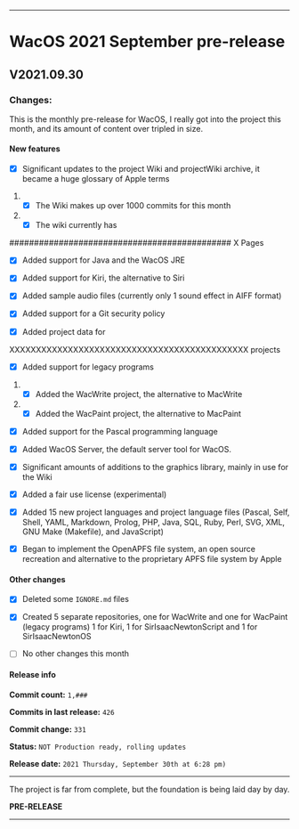 
***

# WacOS 2021 September pre-release

## V2021.09.30

### Changes:

This is the monthly pre-release for WacOS, I really got into the project this month, and its amount of content over tripled in size.

#### New features

- [x] Significant updates to the project Wiki and projectWiki archive, it became a huge glossary of Apple terms

1. - [x] The Wiki makes up over 1000 commits for this month

2. - [x] The wiki currently has

############################################# X Pages

- [x] Added support for Java and the WacOS JRE

- [x] Added support for Kiri, the alternative to Siri

- [x] Added sample audio files (currently only 1 sound effect in AIFF format)

- [x] Added support for a Git security policy

- [x] Added project data for

XXXXXXXXXXXXXXXXXXXXXXXXXXXXXXXXXXXXXXXXXXXXX projects

- [x] Added support for legacy programs

1. - [x] Added the WacWrite project, the alternative to MacWrite

2. - [x] Added the WacPaint project, the alternative to MacPaint

- [x] Added support for the Pascal programming language

- [x] Added WacOS Server, the default server tool for WacOS.

- [x] Significant amounts of additions to the graphics library, mainly in use for the Wiki

- [x] Added a fair use license (experimental)

- [x] Added 15 new project languages and project language files (Pascal, Self, Shell, YAML, Markdown, Prolog, PHP, Java, SQL, Ruby, Perl, SVG, XML, GNU Make (Makefile), and JavaScript)

- [x] Began to implement the OpenAPFS file system, an open source recreation and alternative to the proprietary APFS file system by Apple

#### Other changes

- [x] Deleted some `IGNORE.md` files

- [x] Created 5 separate repositories, one for WacWrite and one for WacPaint (legacy programs) 1 for Kiri, 1 for SirIsaacNewtonScript and 1 for SirIsaacNewtonOS 

- [ ] No other changes this month

#### Release info

**Commit count:** `1,###`

**Commits in last release:** `426`

**Commit change:** `331`

**Status:** `NOT Production ready, rolling updates`

**Release date:** `2021 Thursday, September 30th at 6:28 pm)`

***

The project is far from complete, but the foundation is being laid day by day.

**PRE-RELEASE**

***

